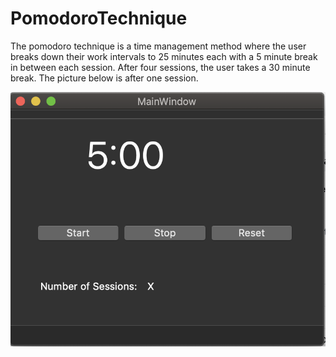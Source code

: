# PomodoroTechnique

The pomodoro technique is a time management method where the user breaks down their work intervals to 25 minutes each with a 5 minute break in between each session. After four sessions, the user takes a 30 minute break. The picture below is after one session. 


![image](https://github.com/ShayanAraghi/PomodoroTechnique/blob/master/pomodoro.png)
